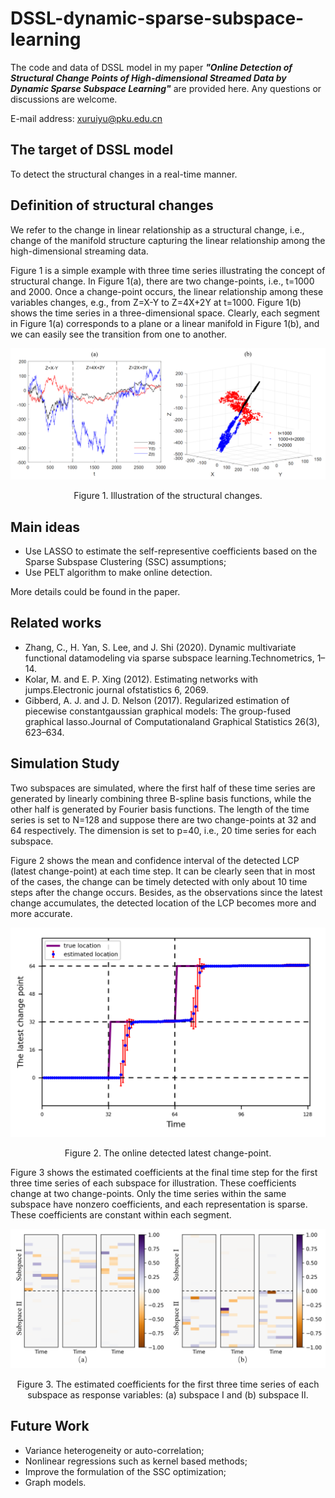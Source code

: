 # DSSL-dynamic-sparse-subspace-learning
The code and data of DSSL model in my paper ***"Online Detection of Structural Change Points of High-dimensional Streamed Data by Dynamic Sparse Subspace Learning"*** are provided here. Any questions or discussions are welcome.

E-mail address: xuruiyu@pku.edu.cn

## The target of DSSL model
To detect the structural changes in a real-time manner.

## Definition of structural changes
We refer to the change in linear relationship as a structural change, i.e., change of the manifold structure capturing the linear relationship among the high-dimensional streaming data. 

Figure 1 is a simple example with three time series illustrating the concept of structural change. In Figure 1(a), there are two change-points, i.e., t=1000 and 2000. Once a change-point occurs, the linear relationship among these variables changes, e.g., from Z=X-Y to Z=4X+2Y at t=1000. Figure 1(b) shows the time series in a three-dimensional space. Clearly, each segment in Figure 1(a) corresponds to a plane or a linear manifold in Figure 1(b), and we can easily see the transition from one to another. 

![image](https://github.com/xuruiyu7/DSSL-dynamic-sparse-subspace-learning/blob/main/fig/subspace.png)
<p align="center">Figure 1. Illustration of the structural changes.</p>

## Main ideas
+ Use LASSO to estimate the self-representive coefficients based on the Sparse Subspase Clustering (SSC) assumptions;
+ Use PELT algorithm to make online detection.

More details could be found in the paper.

## Related works
+ Zhang, C., H. Yan, S. Lee, and J. Shi (2020). Dynamic multivariate functional datamodeling via sparse subspace learning.Technometrics, 1–14.
+ Kolar, M. and E. P. Xing (2012). Estimating networks with jumps.Electronic journal ofstatistics 6, 2069.
+ Gibberd, A. J. and J. D. Nelson (2017). Regularized estimation of piecewise constantgaussian graphical models: The group-fused graphical lasso.Journal of Computationaland Graphical Statistics 26(3), 623–634.

## Simulation Study
Two subspaces are simulated, where the first half of these time series are generated by linearly combining three B-spline basis functions, while the other half is generated by Fourier basis functions. The length of the time series is set to N=128 and suppose there are two change-points at 32 and 64 respectively. The dimension is set to p=40, i.e., 20 time series for each subspace.

Figure 2 shows the mean and confidence interval of the detected LCP (latest change-point) at each time step. It can be clearly seen that in most of the cases, the change can be timely detected with only about 10 time steps after the change occurs. Besides, as the observations since the latest change accumulates, the detected location of the LCP becomes more and more accurate.

![image](https://github.com/xuruiyu7/DSSL-dynamic-sparse-subspace-learning/blob/main/fig/experiment1_LCP.png)
<p align="center">Figure 2. The online detected latest change-point.</p>


Figure 3 shows the estimated coefficients at the final time step for the first three time series of each subspace for illustration. These coefficients change at two change-points. Only the time series within the same subspace have nonzero coefficients, and each representation is sparse. These coefficients are constant within each segment.

![image](https://github.com/xuruiyu7/DSSL-dynamic-sparse-subspace-learning/blob/main/fig/coef.png)
<p align="center">Figure 3. The estimated coefficients for the first three time series of each subspace as response variables: (a) subspace I and (b) subspace II.</p>

## Future Work
+ Variance heterogeneity or auto-correlation;
+ Nonlinear regressions such as kernel based methods;
+ Improve the formulation of the SSC optimization;
+ Graph models.
